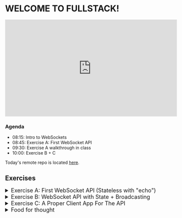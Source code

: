 # WELCOME TO FULLSTACK!

<iframe width="560" height="315" src="https://www.youtube.com/embed/G5b1Zd367sA?si=RxfcLd0Zdc_pokbO" title="YouTube video player" frameborder="0" allow="accelerometer; autoplay; clipboard-write; encrypted-media; gyroscope; picture-in-picture; web-share" referrerpolicy="strict-origin-when-cross-origin" allowfullscreen></iframe>

### Agenda

- 08:15: Intro to WebSockets
- 08:45: Exercise A: First WebSocket API
- 09:30: Exercise A walkthrough in class
- 10:00: Exercise B + C

[//]: # (github repo link uldahlalex/fs25_5_1)
Today's remote repo is located [here](https://github.com/uldahlalex/fs25_5_1).

## Exercises

<details>
    <summary style="font-size: large">Exercise A: First WebSocket API (Stateless with "echo")</summary>

<div style="margin-left: 20px; box-shadow: 10px 10px 10px black;">

#### Task: 

Create a .NET WebSocket API with Fleck.
We aim to make the most basic WS server: "Stateless" (API doesn't retain data) and only "echos" client messages (gives back what it receives).

(img)

#### Instructions:
Install "Fleck" as Nuget to a .NET Web project.

You may follow the "Example" from the README.md here:
https://github.com/statianzo/Fleck

*Tip: Add some logic to "stall" the application after starting the server. Otherwise, it will just stop once the end of file is reached. You may use this snippet:*
```csharp
Console.ReadLine();
```

### Let's put it to use now!

We need a client to use the WS API now.

**First API usage: Use Postman Desktop's WebSocket Client:**

You can Download Postman Desktop client here (the browser version doesn't have WebSocket capability):

*Tip: You can download my Fullstack2025 Postman Collection. You can find prepared Websocket connections + messages in "fs_5_1"*

Upon success, you should be able to connect multiple clients and get an echo response from the API:

(img)

**Second API usage: Simple browser app using a single HTML file with JS** (observational exercise)

Use this file: (direct remote repo file link) with your web browser.
Now go to the network tab and inspect "WS" traffic. You should be able to see messages going both ways when chatting with the API.

</div>



###


</details>

<details>
    <summary style="font-size: large">Exercise B: WebSocket API with State + Broadcasting</summary>

<div style="margin-left: 20px; box-shadow: 10px 10px 10px black;">

#### Task: 

</div>
</details>


<details>
    <summary style="font-size: large">Exercise C: A Proper Client App For The API</summary>

<div style="margin-left: 20px; box-shadow: 10px 10px 10px black;">

#### Task: Instead of using Postman 

</div>
</details>



<details>
    <summary style="font-size: large">Food for thought</summary>

<div style="margin-left: 20px; box-shadow: 10px 10px 10px black;">

#### Questions

#### Additional literature & references

</div>
</details>

